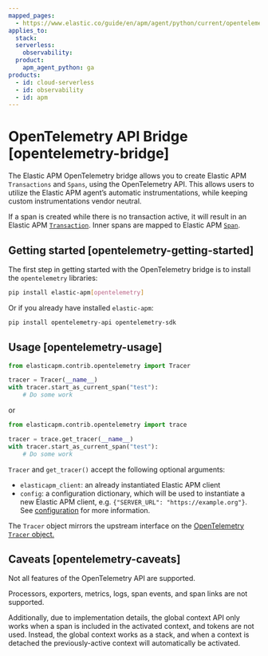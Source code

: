 ```yaml
---
mapped_pages:
  - https://www.elastic.co/guide/en/apm/agent/python/current/opentelemetry-bridge.html
applies_to:
  stack:
  serverless:
    observability:
  product:
    apm_agent_python: ga
products:
  - id: cloud-serverless
  - id: observability
  - id: apm
---
```


# OpenTelemetry API Bridge [opentelemetry-bridge]

The Elastic APM OpenTelemetry bridge allows you to create Elastic APM `Transactions` and `Spans`, using the OpenTelemetry API. This allows users to utilize the Elastic APM agent’s automatic instrumentations, while keeping custom instrumentations vendor neutral.

If a span is created while there is no transaction active, it will result in an Elastic APM [`Transaction`](docs-content://solutions/observability/apm/transactions.md). Inner spans are mapped to Elastic APM [`Span`](docs-content://solutions/observability/apm/spans.md).


## Getting started [opentelemetry-getting-started]

The first step in getting started with the OpenTelemetry bridge is to install the `opentelemetry` libraries:

```bash
pip install elastic-apm[opentelemetry]
```

Or if you already have installed `elastic-apm`:

```bash
pip install opentelemetry-api opentelemetry-sdk
```


## Usage [opentelemetry-usage]

```python
from elasticapm.contrib.opentelemetry import Tracer

tracer = Tracer(__name__)
with tracer.start_as_current_span("test"):
    # Do some work
```

or

```python
from elasticapm.contrib.opentelemetry import trace

tracer = trace.get_tracer(__name__)
with tracer.start_as_current_span("test"):
    # Do some work
```

`Tracer` and `get_tracer()` accept the following optional arguments:

* `elasticapm_client`: an already instantiated Elastic APM client
* `config`: a configuration dictionary, which will be used to instantiate a new Elastic APM client, e.g. `{"SERVER_URL": "https://example.org"}`. See [configuration](/reference/configuration.md) for more information.

The `Tracer` object mirrors the upstream interface on the [OpenTelemetry `Tracer` object.](https://opentelemetry-python.readthedocs.io/en/latest/api/trace.html#opentelemetry.trace.Tracer)


## Caveats [opentelemetry-caveats]

Not all features of the OpenTelemetry API are supported.

Processors, exporters, metrics, logs, span events, and span links are not supported.

Additionally, due to implementation details, the global context API only works when a span is included in the activated context, and tokens are not used. Instead, the global context works as a stack, and when a context is detached the previously-active context will automatically be activated.

